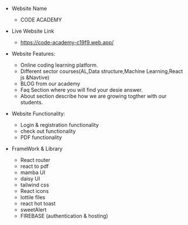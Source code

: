 * Website Name

   * CODE ACADEMY

* Live Website Link
    
    * https://code-academy-c19f9.web.app/

* Website Features:
    
    * Online coding learning platform.
    * Different sector courses(AL,Data structure,Machine Learning,React js &Navtive)
    * BLOG from our academy
    * Faq Section where you will find your desie answer.
    * About section describe how we are growing togther with our students.

* Website Functionality:

    * Login & registration functionality
    * check out functionality
    * PDF functionality


* FrameWork & Library 
    
    * React router
    * react to pdf
    * mamba UI
    * daisy UI
    * tailwind css
    * React icons
    * lottile files
    * react hot toast
    * sweetAlert
    * FIREBASE (authentication & hosting)